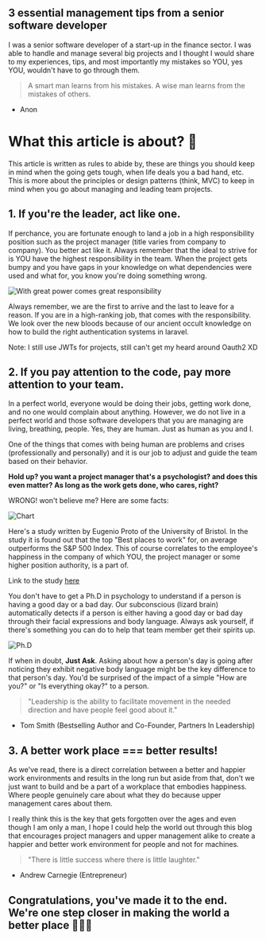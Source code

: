 ## 3 essential management tips from a senior software developer

I was a senior software developer of a start-up in the finance sector. I was able to handle and manage several big projects and I thought I would share to my experiences, tips, and most importantly my mistakes so YOU, yes YOU, wouldn't have to go through them.


> A smart man learns from his mistakes. A wise man learns from the mistakes of others.
- Anon

# What this article is about? 🤔

This article is written as rules to abide by, these are things you should keep in mind when the going gets tough, when life deals you a bad hand, etc. This is more about the principles or design patterns (think, MVC) to keep in mind when you go about managing and leading team projects.


## 1. If you're the leader, act like one.

If perchance, you are fortunate enough to land a job in a high responsibility position such as the project manager (title varies from company to company). You better act like it. Always remember that the ideal to strive for is YOU have the highest responsibility in the team. When the project gets bumpy and you have gaps in your knowledge on what dependencies were used and what for, you know you're doing something wrong.

![With great power comes great responsibility](https://memegenerator.net/img/instances/64050332/remember-with-great-power-comes-great-responsibility.jpg)

Always remember, we are the first to arrive and the last to leave for a reason. If you are in a high-ranking job, that comes with the responsibility. We look over the new bloods because of our ancient occult knowledge on how to build the right authentication systems in laravel.

Note: I still use JWTs for projects, still can't get my heard around Oauth2 XD

## 2. If you pay attention to the code, pay more attention to your team.

In a perfect world, everyone would be doing their jobs, getting work done, and no one would complain about anything. However, we do not live in a perfect world and those software developers that you are managing are living, breathing, people. Yes, they are human. Just as human as you and I. 

One of the things that comes with being human are problems and crises (professionally and personally) and it is our job to adjust and guide the team based on their behavior.

**Hold up? you want a project manager that's a psychologist? and does this even matter? As long as the work gets done, who cares, right?**

WRONG! won't believe me? Here are some facts:

![Chart](https://wol.iza.org/uploads/articles/315/images/IZAWOL.315.ga.png)

Here's a study written by Eugenio Proto of the University of Bristol. In the study it is found out that the top "Best places to work" for, on average outperforms the S&P 500 Index. This of course correlates to the employee's happiness in the company of which YOU, the project manager or some higher position authority, is a part of.

 Link to the study [here](https://wol.iza.org/articles/are-happy-workers-more-productive/long#:~:text=Happiness%20seems%20to%20motivate%20greater,are%20associated%20with%20greater%20productivity.) 


You don't have to get a Ph.D in psychology to understand if a person is having a good day or a bad day. Our subconscious (lizard brain) automatically detects if a person is either having a good day or bad day through their facial expressions and body language. Always ask yourself, if there's something you can do to help that team member get their spirits up.

![Ph.D](https://media1.tenor.com/images/5fc0bd75396977ab93e0b3405edb5c4e/tenor.gif?itemid=4841530)

If when in doubt, **Just Ask**. Asking about how a person's day is going after noticing they exhibit negative body language might be the key difference to that person's day. You'd be surprised of the impact of a simple "How are you?" or "Is everything okay?" to a person. 


> "Leadership is the ability to facilitate movement in the needed direction and have people feel good about it."
- Tom Smith (Bestselling Author and Co-Founder, Partners In Leadership)

## 3. A better work place === better results!

As we've read, there is a direct correlation between a better and happier work environments and results in the long run but aside from that, don't we just want to build and be a part of a workplace that embodies happiness. Where people genuinely care about what they do because upper management cares about them.

 I really think this is the key that gets forgotten over the ages and even though I am only a man, I hope I could help the world out through this blog that encourages project managers and upper management alike to create a happier and better work environment for people and not for machines.

> "There is little success where there is little laughter."
- Andrew Carnegie (Entrepreneur)

## Congratulations, you've made it to the end. We're one step closer in making the world a better place 🎉🎉🎉




